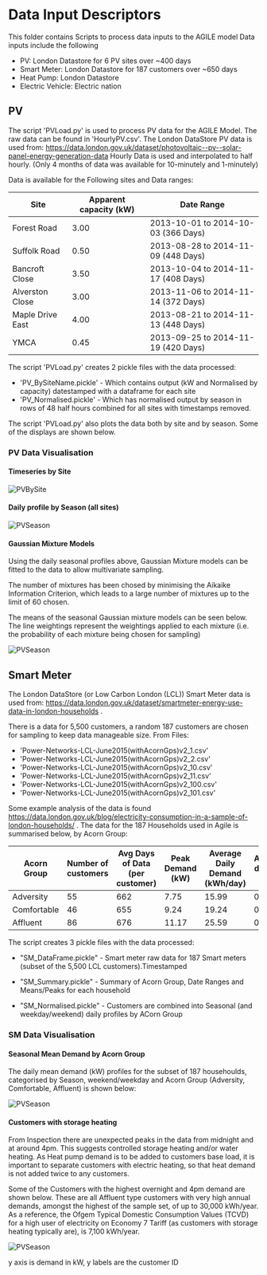 # Data Input Descriptors

This folder contains Scripts to process data inputs to the AGILE model
Data inputs include the following
- PV: London Datastore for 6 PV sites over ~400 days
- Smart Meter: London Datastore for 187 customers over ~650 days
- Heat Pump: London Datastore 
- Electric Vehicle: Electric nation

## PV 

The script 'PVLoad.py' is used to process PV data for the AGILE Model. The raw data can be found in 'HourlyPV.csv'.
The London DataStore PV data is used from: https://data.london.gov.uk/dataset/photovoltaic--pv--solar-panel-energy-generation-data
Hourly Data is used and interpolated to half hourly. (Only 4 months of data was available for 10-minutely and 1-minutely)

Data is available for the Following sites and Data ranges:

Site | Apparent capacity (kW) | Date Range
-----|------------------------|-----------
Forest Road | 3.00 | 2013-10-01 to 2014-10-03 (366 Days)                 
Suffolk Road | 0.50 | 2013-08-28 to 2014-11-09 (448 Days)
Bancroft Close | 3.50 | 2013-10-04 to 2014-11-17 (408 Days)
Alverston Close | 3.00 | 2013-11-06 to 2014-11-14 (372 Days)
Maple Drive East | 4.00 | 2013-08-21 to 2014-11-13 (448 Days)
YMCA | 0.45 | 2013-09-25 to 2014-11-19 (420 Days)

The script 'PVLoad.py' creates 2 pickle files with the data processed:
    
- 'PV_BySiteName.pickle' - Which contains output (kW and Normalised by capacity) datestamped with a dataframe for each site
- 'PV_Normalised.pickle' - Which has normalised output by season in rows of 48 half hours combined for all sites with timestamps removed.

The script 'PVLoad.py' also plots the data both by site and by season. Some of the displays are shown below.

### PV Data Visualisation

#### Timeseries by Site

![PVBySite](Visualisation_JPGs/PV_BySite.jpeg)

#### Daily profile by Season (all sites)

![PVSeason](Visualisation_JPGs/PV_Seasonal.jpeg)

#### Gaussian Mixture Models

Using the daily seasonal profiles above, Gaussian Mixture models can be fitted to the data to allow multivariate sampling.

The number of mixtures has been chosed by minimising the Aikaike Information Criterion, which leads to a large number of mixtures up to the limit of 60 chosen.

The means of the seasonal Gaussian mixture models can be seen below. The line weightings represent the weightings applied to each mixture (i.e. the probability of each mixture being chosen for sampling)

![PVSeason](Visualisation_JPGs/PV_MixtureModels.jpeg)

## Smart Meter

The London DataStore (or Low Carbon London (LCL)) Smart Meter data is used from: https://data.london.gov.uk/dataset/smartmeter-energy-use-data-in-london-households .

There is a data for 5,500 customers, a random 187 customers are chosen for sampling to keep data manageable size.
From Files:
- 'Power-Networks-LCL-June2015(withAcornGps)v2_1.csv'
- 'Power-Networks-LCL-June2015(withAcornGps)v2_2.csv'
- 'Power-Networks-LCL-June2015(withAcornGps)v2_10.csv'
- 'Power-Networks-LCL-June2015(withAcornGps)v2_11.csv'
- 'Power-Networks-LCL-June2015(withAcornGps)v2_100.csv'
- 'Power-Networks-LCL-June2015(withAcornGps)v2_101.csv'

Some example analysis of the data is found https://data.london.gov.uk/blog/electricity-consumption-in-a-sample-of-london-households/ .
The data for the 187 Households used in Agile is summarised below, by Acorn Group:

Acorn Group|Number of customers| Avg Days of Data (per customer)| Peak Demand (kW)| Average Daily Demand (kWh/day) | Average demand (kW)
-----------|-------------------|--------------------------------|------------------|-------------------------------|--------------------
Adversity | 55 | 662 | 7.75 | 15.99 | 0.33
Comfortable | 46 | 655 | 9.24 | 19.24 | 0.40
Affluent | 86 | 676 | 11.17 | 25.59 | 0.53

The script creates 3 pickle files with the data processed:
    
- "SM_DataFrame.pickle" - Smart meter raw data for 187 Smart meters (subset of the 5,500 LCL customers).Timestamped

- "SM_Summary.pickle" - Summary of Acorn Group, Date Ranges and Means/Peaks for each household

- "SM_Normalised.pickle" - Customers are combined into Seasonal (and weekday/weekend) daily profiles by ACorn Group

### SM Data Visualisation

#### Seasonal Mean Demand by Acorn Group

The daily mean demand (kW) profiles for the subset of 187 househoulds, categorised by Season, weekend/weekday and Acorn Group (Adversity, Comfortable, Affluent) is shown below:

![PVSeason](Visualisation_JPGs/SM_Consolidated.png)

#### Customers with storage heating
From Inspection there are unexpected peaks in the data from midnight and at around 4pm. This suggests controlled storage heating and/or water heating.
As Heat pump demand is to be added to customers base load, it is important to separate customers with electric heating, so that
heat demand is not added twice to any customers.

Some of the Customers with the highest overnight and 4pm demand are shown below. These are all Affluent type customers with very high annual demands, 
amongst the highest of the sample set, of up to 30,000 kWh/year. As a reference, the Ofgem Typical Domestic Consumption Values (TCVD) for a high user 
of electricity on Economy 7 Tariff (as customers with storage heating typically are), is 7,100 kWh/year.

![PVSeason](Visualisation_JPGs/SM_Heating.png)

y axis is demand in kW, y labels are the customer ID